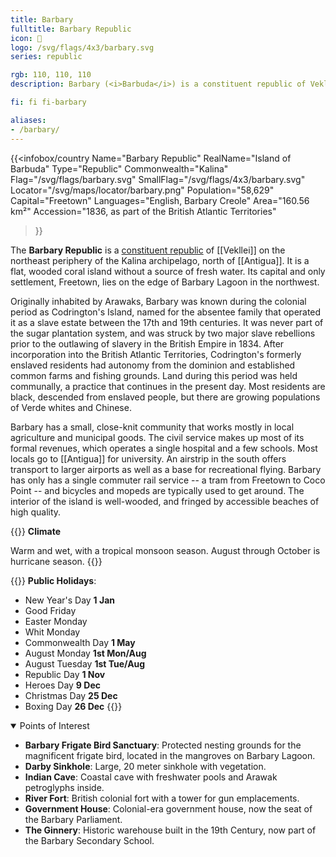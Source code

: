 ```yaml
---
title: Barbary
fulltitle: Barbary Republic
icon: 🪸
logo: /svg/flags/4x3/barbary.svg
series: republic

rgb: 110, 110, 110
description: Barbary (<i>Barbuda</i>) is a constituent republic of Vekllei located in the Lesser Antilles of the Caribbean Sea.

fi: fi fi-barbary

aliases:
- /barbary/
---
```

{{<infobox/country
	 Name="Barbary Republic"
	 RealName="Island of Barbuda"
	 Type="Republic"
	 Commonwealth="Kalina"
	 Flag="/svg/flags/barbary.svg"
	 SmallFlag="/svg/flags/4x3/barbary.svg"
	 Locator="/svg/maps/locator/barbary.png"
	 Population="58,629"
	 Capital="Freetown"
	 Languages="English, Barbary Creole"
	 Area="160.56 km²"
	 Accession="1836, as part of the British Atlantic Territories"
 >}}

The <span class="fi fi-barbary"></span> **Barbary Republic** is a [constituent republic](/republics/) of [[Vekllei]] on the northeast periphery of the Kalina archipelago, north of [[Antigua]]. It is a flat, wooded coral island without a source of fresh water. Its capital and only settlement, Freetown, lies on the edge of Barbary Lagoon in the northwest.

Originally inhabited by Arawaks, Barbary was known during the colonial period as Codrington's Island, named for the absentee family that operated it as a slave estate between the 17th and 19th centuries. It was never part of the sugar plantation system, and was struck by two major slave rebellions prior to the outlawing of slavery in the British Empire in 1834. After incorporation into the British Atlantic Territories, Codrington's formerly enslaved residents had autonomy from the dominion and established common farms and fishing grounds. Land during this period was held communally, a practice that continues in the present day. Most residents are black, descended from enslaved people, but there are growing populations of Verde whites and Chinese.

Barbary has a small, close-knit community that works mostly in local agriculture and municipal goods. The civil service makes up most of its formal revenues, which operates a single hospital and a few schools. Most locals go to [[Antigua]] for university. An airstrip in the south offers transport to larger airports as well as a base for recreational flying. Barbary has only has a single commuter rail service -- a tram from Freetown to Coco Point -- and bicycles and mopeds are typically used to get around. The interior of the island is well-wooded, and fringed by accessible beaches of high quality.

{{<note table>}}
**Climate**

Warm and wet, with a tropical monsoon season. August through October is hurricane season.
{{</note>}}

{{<note table>}}
**Public Holidays**:

* New Year's Day **1 Jan**
* Good Friday
* Easter Monday
* Whit Monday
* Commonwealth Day **1 May**
* August Monday **1st Mon/Aug**
* August Tuesday **1st Tue/Aug**
* Republic Day **1 Nov**
* Heroes Day **9 Dec**
* Christmas Day **25 Dec**
* Boxing Day **26 Dec**
{{</note>}}

<details open>
<summary>Points of Interest</summary>

* **Barbary Frigate Bird Sanctuary**: Protected nesting grounds for the magnificent frigate bird, located in the mangroves on Barbary Lagoon.
* **Darby Sinkhole**: Large, 20 meter sinkhole with vegetation.
* **Indian Cave**: Coastal cave with freshwater pools and Arawak petroglyphs inside.
* **River Fort**: British colonial fort with a tower for gun emplacements.
* **Government House**: Colonial-era government house, now the seat of the Barbary Parliament.
* **The Ginnery**: Historic warehouse built in the 19th Century, now part of the Barbary Secondary School.
</details>

